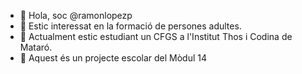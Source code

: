 - 👋 Hola, soc @ramonlopezp
- 👀 Estic interessat en la formació de persones adultes.
- 🌱 Actualment estic estudiant un CFGS a l'Institut Thos i Codina de Mataró.
- 💞️ Aquest és un projecte escolar del Mòdul 14

<!---
ramonlopezp/ramonlopezp is a ✨ special ✨ repository because its `README.md` (this file) appears on your GitHub profile.
You can click the Preview link to take a look at your changes.
--->
